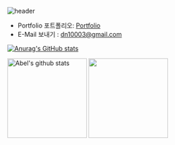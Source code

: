 ![header](https://capsule-render.vercel.app/api?type=waving&color=7F7FD5&text=%20Abel%20%20&height=200&fontSize=90&fontColor=ffffff)


- Portfolio 포트폴리오: [Portfolio](https://portfolio-abel.netlify.app)
- E-Mail 보내기 : dn10003@gmail.com



[![Anurag's GitHub stats](https://github-readme-stats.vercel.app/api?username=kdn0325)](https://github.com/anuraghazra/github-readme-stats)

<a href="https://github.com/kdn0325"><img align="center" style="height:180px" src="https://github-readme-stats.vercel.app/api?username=kdn0325&show_icons=true&include_all_commits=true&hide_border=true&bg_color=30,7F7FD5,86A8E7,91eae4&title_color=fff&text_color=fff" alt="Abel's github stats" /></a>
<a href="https://github.com/kdn0325"><img align="center" style="height:180px" src="https://github-readme-stats.vercel.app/api/top-langs/?username=kdn0325&layout=compact&hide_border=true&bg_color=30,91eae4,86A8E7&title_color=fff&text_color=fff" /></a> 
